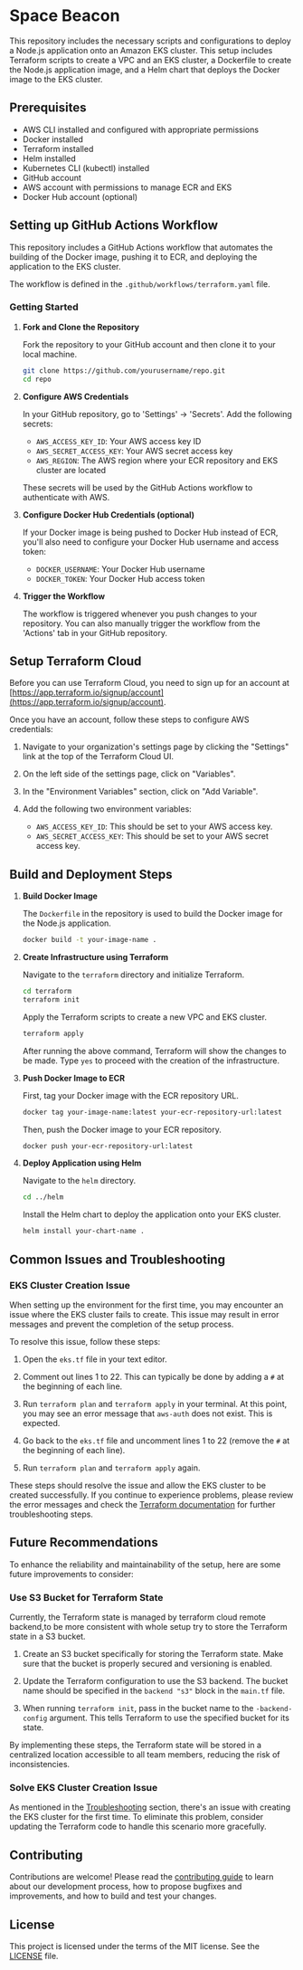 # Space Beacon

This repository includes the necessary scripts and configurations to deploy a Node.js application onto an Amazon EKS cluster. This setup includes Terraform scripts to create a VPC and an EKS cluster, a Dockerfile to create the Node.js application image, and a Helm chart that deploys the Docker image to the EKS cluster.

## Prerequisites

- AWS CLI installed and configured with appropriate permissions
- Docker installed
- Terraform installed
- Helm installed
- Kubernetes CLI (kubectl) installed
- GitHub account
- AWS account with permissions to manage ECR and EKS
- Docker Hub account (optional)

## Setting up GitHub Actions Workflow

This repository includes a GitHub Actions workflow that automates the building of the Docker image, pushing it to ECR, and deploying the application to the EKS cluster.

The workflow is defined in the `.github/workflows/terraform.yaml` file.

### Getting Started

1. **Fork and Clone the Repository**

    Fork the repository to your GitHub account and then clone it to your local machine.

    ```bash
    git clone https://github.com/yourusername/repo.git
    cd repo
    ```

2. **Configure AWS Credentials**

   In your GitHub repository, go to 'Settings' -> 'Secrets'. Add the following secrets:

   - `AWS_ACCESS_KEY_ID`: Your AWS access key ID
   - `AWS_SECRET_ACCESS_KEY`: Your AWS secret access key
   - `AWS_REGION`: The AWS region where your ECR repository and EKS cluster are located

   These secrets will be used by the GitHub Actions workflow to authenticate with AWS.

3. **Configure Docker Hub Credentials (optional)**

   If your Docker image is being pushed to Docker Hub instead of ECR, you'll also need to configure your Docker Hub username and access token:

   - `DOCKER_USERNAME`: Your Docker Hub username
   - `DOCKER_TOKEN`: Your Docker Hub access token

4. **Trigger the Workflow**

   The workflow is triggered whenever you push changes to your repository. You can also manually trigger the workflow from the 'Actions' tab in your GitHub repository.

## Setup Terraform Cloud

Before you can use Terraform Cloud, you need to sign up for an account at [https://app.terraform.io/signup/account](https://app.terraform.io/signup/account).

Once you have an account, follow these steps to configure AWS credentials:

1. Navigate to your organization's settings page by clicking the "Settings" link at the top of the Terraform Cloud UI.

2. On the left side of the settings page, click on "Variables".

3. In the "Environment Variables" section, click on "Add Variable".

4. Add the following two environment variables:
   
   - `AWS_ACCESS_KEY_ID`: This should be set to your AWS access key.
   - `AWS_SECRET_ACCESS_KEY`: This should be set to your AWS secret access key.

## Build and Deployment Steps

1. **Build Docker Image**

   The `Dockerfile` in the repository is used to build the Docker image for the Node.js application.

    ```bash
    docker build -t your-image-name .
    ```

2. **Create Infrastructure using Terraform**

   Navigate to the `terraform` directory and initialize Terraform.

    ```bash
    cd terraform
    terraform init
    ```

   Apply the Terraform scripts to create a new VPC and EKS cluster.

    ```bash
    terraform apply
    ```

   After running the above command, Terraform will show the changes to be made. Type `yes` to proceed with the creation of the infrastructure.

3. **Push Docker Image to ECR**

   First, tag your Docker image with the ECR repository URL.

    ```bash
    docker tag your-image-name:latest your-ecr-repository-url:latest
    ```

   Then, push the Docker image to your ECR repository.

    ```bash
    docker push your-ecr-repository-url:latest
    ```

4. **Deploy Application using Helm**

   Navigate to the `helm` directory.

    ```bash
    cd ../helm
    ```

   Install the Helm chart to deploy the application onto your EKS cluster.

    ```bash
    helm install your-chart-name .
    ```
## Common Issues and Troubleshooting

### EKS Cluster Creation Issue

When setting up the environment for the first time, you may encounter an issue where the EKS cluster fails to create. This issue may result in error messages and prevent the completion of the setup process.

To resolve this issue, follow these steps:

1. Open the `eks.tf` file in your text editor.

2. Comment out lines 1 to 22. This can typically be done by adding a `#` at the beginning of each line.

3. Run `terraform plan` and `terraform apply` in your terminal. At this point, you may see an error message that `aws-auth` does not exist. This is expected.

4. Go back to the `eks.tf` file and uncomment lines 1 to 22 (remove the `#` at the beginning of each line).

5. Run `terraform plan` and `terraform apply` again.

These steps should resolve the issue and allow the EKS cluster to be created successfully. If you continue to experience problems, please review the error messages and check the [Terraform documentation](https://www.terraform.io/docs/) for further troubleshooting steps.

## Future Recommendations

To enhance the reliability and maintainability of the setup, here are some future improvements to consider:

### Use S3 Bucket for Terraform State

Currently, the Terraform state is managed by terraform cloud remote backend,to be more consistent with whole setup try to store the Terraform state in a S3 bucket.

1. Create an S3 bucket specifically for storing the Terraform state. Make sure that the bucket is properly secured and versioning is enabled.

2. Update the Terraform configuration to use the S3 backend. The bucket name should be specified in the `backend "s3"` block in the `main.tf` file.

3. When running `terraform init`, pass in the bucket name to the `-backend-config` argument. This tells Terraform to use the specified bucket for its state.

By implementing these steps, the Terraform state will be stored in a centralized location accessible to all team members, reducing the risk of inconsistencies.

### Solve EKS Cluster Creation Issue

As mentioned in the [Troubleshooting](#common-issues-and-troubleshooting) section, there's an issue with creating the EKS cluster for the first time. To eliminate this problem, consider updating the Terraform code to handle this scenario more gracefully.

## Contributing

Contributions are welcome! Please read the [contributing guide](CONTRIBUTING.md) to learn about our development process, how to propose bugfixes and improvements, and how to build and test your changes.

## License

This project is licensed under the terms of the MIT license. See the [LICENSE](LICENSE) file.
